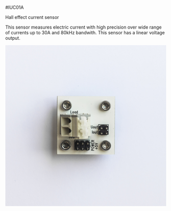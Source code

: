 <!--- AUTOgen ---> <!--- Please remove this line after manually editing --->
<!--- Created:2017-01-02T14:38:45.865904: ---> 
<!--- Author:Mlab: ---> 
<!--- AuthorEmail:email@mlab.cz: ---> 
<!--- Tags:None: ---> 
<!--- Ust:None: ---> 
<!--- Name:IUC01A: --->
#IUC01A 
<!--- LongName --->
Hall effect current sensor
<!--- ELongName ---> 

<!--- Lead --->
This sensor measures electric current with high precision over wide range of currents up to 30A and 80kHz bandwith. This sensor has a linear voltage output.
<!--- ELead ---> 

![LeadImg](DOC/SRC/img//IUC01A_Top_Big.jpg) 


​
​
<!--- Description --->
<!--- EDescription --->
<!--- Content --->
<!--- EContent --->
            
